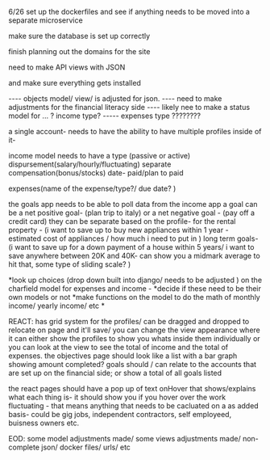 6/26 
set up the dockerfiles and see if anything needs to be moved into a separate microservice

make sure the database is set up correctly

finish planning out the domains for the site 

need to make API views with JSON 

and make sure everything gets installed 

---- objects model/ view/ is adjusted for json. 
---- need to make adjustments for the financial literacy side 
---- likely nee to make a status model for ... ? income type?
----- expenses type ????????

a single account- needs to have the ability to have multiple profiles inside of it- 


income model needs to have a type (passive or active)
dispursement(salary/hourly/fluctuating)
separate compensation(bonus/stocks)
date- paid/plan to paid

expenses(name of the expense/type?/ due date?  )

the goals app needs to be able to poll data from the income app 
a goal can be a net positive goal- (plan trip to italy)
or a net negative goal - (pay off a credit card)
they can be separate based on the profile- 
for the rental property - (i want to save up to buy new appliances within 1 year - estimated cost of appliances / how much i need to put in )
long term goals- (i want to save up for a down payment of a house within 5 years/ i want to save anywhere between 20K and 40K- can show you a midmark average to hit that, some type of sliding scale? )

*look up choices (drop down built into django/ needs to be adjusted ) on the charfield model for expenses and income - 
*decide if these need to be their own models or not 
*make functions on the model to do the math of monthly income/ yearly income/ etc 
* 




REACT:
has grid system for the profiles/ can be dragged and dropped to relocate on page and it'll save/ you can change the view appearance where it can either show the profiles to show you whats inside them individually
or you can look at the view to see the total of income and the total of expenses.
the objectives page should look like a list with a bar graph showing amount completed? 
goals should / can relate to the accounts that are set up on the financial side; 
or show a total of all goals listed 

the react pages should have a pop up of text onHover that shows/explains what each thing is- it should show you if  you hover over the work fluctuating - that means anything that needs to be cacluated on a as added basis- could be gig jobs, independent contractors, self employeed, buisness owners etc. 


EOD:
some model adjustments made/ some views adjustments made/ non-complete json/ docker files/ urls/ etc 

